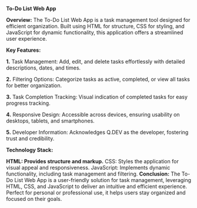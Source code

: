 
**To-Do List Web App**

**Overview:**
The To-Do List Web App is a task management tool designed for efficient organization. Built using HTML for structure, CSS for styling, and JavaScript for dynamic functionality, this application offers a streamlined user experience.

**Key Features:**

**1.** Task Management: Add, edit, and delete tasks effortlessly with detailed descriptions, dates, and times.

**2.** Filtering Options: Categorize tasks as active, completed, or view all tasks for better organization.

**3.** Task Completion Tracking: Visual indication of completed tasks for easy progress tracking.

**4.** Responsive Design: Accessible across devices, ensuring usability on desktops, tablets, and smartphones.

**5.** Developer Information: Acknowledges Q.DEV as the developer, fostering trust and credibility.

**Technology Stack:**

**HTML: Provides structure and markup.**
CSS: Styles the application for visual appeal and responsiveness.
JavaScript: Implements dynamic functionality, including task management and filtering.
**Conclusion:**
The To-Do List Web App is a user-friendly solution for task management, leveraging HTML, CSS, and JavaScript to deliver an intuitive and efficient experience. Perfect for personal or professional use, it helps users stay organized and focused on their goals.






